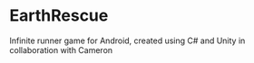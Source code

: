 # EarthRescue
Infinite runner game for Android, created using C# and Unity in collaboration with Cameron 

